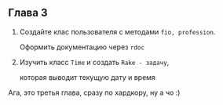 ## Глава 3

1. Создайте клас пользователя с методами  ```fio, profession```.

   Оформить документацию через ```rdoc```

2. Изучить класс ```Time``` и создать ```Rake - задачу```,

   которая выводит текущую дату и время


Ага, это третья глава, сразу по хардкору, ну а чо :)
